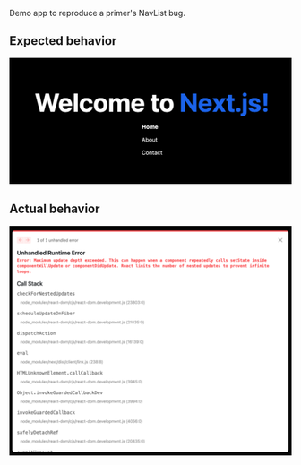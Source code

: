Demo app to reproduce a primer's NavList bug.

## Expected behavior

![](https://raw.githubusercontent.com/outsideris/primer-nextjs-navlist/main/screenshots/01.png)

## Actual behavior

![](https://raw.githubusercontent.com/outsideris/primer-nextjs-navlist/main/screenshots/02.png)
